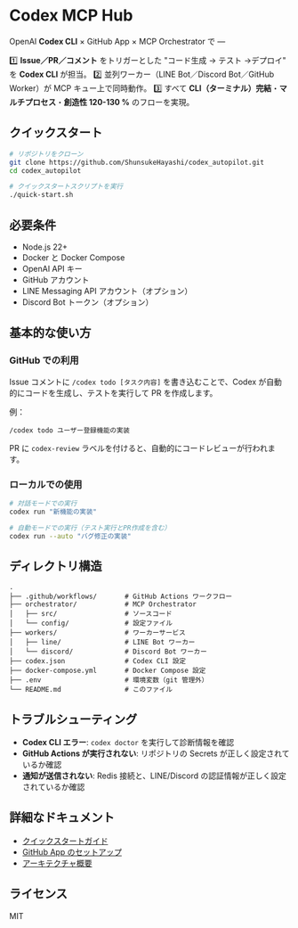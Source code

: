 # Codex MCP Hub

OpenAI **Codex CLI** × GitHub App × MCP Orchestrator で ―

1️⃣ **Issue／PR／コメント** をトリガーとした "コード生成 → テスト →デプロイ" を **Codex CLI** が担当。
2️⃣ 並列ワーカー（LINE Bot／Discord Bot／GitHub Worker）が MCP キュー上で同時動作。
3️⃣ すべて **CLI（ターミナル）完結**・**マルチプロセス**・**創造性 120-130 %** のフローを実現。

## クイックスタート

```bash
# リポジトリをクローン
git clone https://github.com/ShunsukeHayashi/codex_autopilot.git
cd codex_autopilot

# クイックスタートスクリプトを実行
./quick-start.sh
```

## 必要条件

- Node.js 22+
- Docker と Docker Compose
- OpenAI API キー
- GitHub アカウント
- LINE Messaging API アカウント（オプション）
- Discord Bot トークン（オプション）

## 基本的な使い方

### GitHub での利用

Issue コメントに `/codex todo [タスク内容]` を書き込むことで、Codex が自動的にコードを生成し、テストを実行して PR を作成します。

例：
```
/codex todo ユーザー登録機能の実装
```

PR に `codex-review` ラベルを付けると、自動的にコードレビューが行われます。

### ローカルでの使用

```bash
# 対話モードでの実行
codex run "新機能の実装"

# 自動モードでの実行（テスト実行とPR作成を含む）
codex run --auto "バグ修正の実装"
```

## ディレクトリ構造

```
.
├── .github/workflows/       # GitHub Actions ワークフロー
├── orchestrator/            # MCP Orchestrator
│   ├── src/                 # ソースコード
│   └── config/              # 設定ファイル
├── workers/                 # ワーカーサービス
│   ├── line/                # LINE Bot ワーカー
│   └── discord/             # Discord Bot ワーカー
├── codex.json               # Codex CLI 設定
├── docker-compose.yml       # Docker Compose 設定
├── .env                     # 環境変数（git 管理外）
└── README.md                # このファイル
```

## トラブルシューティング

- **Codex CLI エラー**: `codex doctor` を実行して診断情報を確認
- **GitHub Actions が実行されない**: リポジトリの Secrets が正しく設定されているか確認
- **通知が送信されない**: Redis 接続と、LINE/Discord の認証情報が正しく設定されているか確認

## 詳細なドキュメント

- [クイックスタートガイド](./docs/quick-start.md)
- [GitHub App のセットアップ](./docs/github-app-setup.md)
- [アーキテクチャ概要](./docs/architecture.md)

## ライセンス

MIT